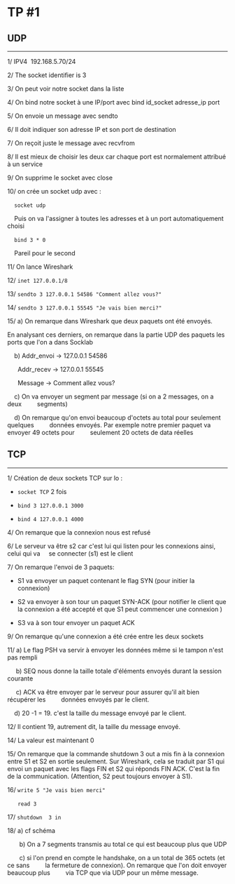  # TP #1

## UDP

---

1/ IPV4  192.168.5.70/24

2/ The socket identifier is 3

3/ On peut voir notre socket dans la liste

4/ On bind notre socket à une IP/port avec bind id_socket adresse_ip port

5/ On envoie un message avec sendto

6/ Il doit indiquer son adresse IP et son port de destination

7/ On reçoit juste le message avec recvfrom

8/ Il est mieux de choisir les deux car chaque port est normalement attribué à un service

9/ On supprime le socket avec close

10/ on crée un socket udp avec :

    `socket udp`

    Puis on va l'assigner à toutes les adresses et à un port automatiquement choisi

    `bind 3 * 0`

    Pareil pour le second
    

11/ On lance Wireshark

12/ `inet 127.0.0.1/8`

13/ `sendto 3 127.0.0.1 54586 "Comment allez vous?"`

14/ `sendto 3 127.0.0.1 55545 "Je vais bien merci?"`

15/ a) On remarque dans Wireshark que deux paquets ont été envoyés.

En analysant ces derniers, on remarque dans la partie UDP des paquets les ports que l'on a dans Socklab

    b) Addr_envoi -> 127.0.0.1 54586

      Addr_recev -> 127.0.0.1 55545

      Message -> Comment allez vous?

    c) On va envoyer un segment par message (si on a 2 messages, on a deux         segments)

    d) On remarque qu'on envoi beaucoup d'octets au total pour seulement quelques         données envoyés. Par exemple notre premier paquet va envoyer 49 octets pour         seulement 20 octets de data réelles

## TCP

---

1/ Création de deux sockets TCP sur lo :

- `socket TCP` 2 fois

- `bind 3 127.0.0.1 3000`

- `bind 4 127.0.0.1 4000`

4/ On remarque que la connexion nous est refusé

6/ Le serveur va être s2 car c'est lui qui listen pour les connexions ainsi, celui qui va     se connecter (s1) est le client

7/ On remarque l'envoi de 3 paquets:

- S1 va envoyer un paquet contenant le flag SYN (pour initier la connexion)

- S2 va envoyer à son tour un paquet SYN-ACK (pour notifier le client que la connexion a été accepté et que S1 peut commencer une connexion )

- S3 va à son tour envoyer un paquet ACK 

9/ On remarque qu'une connexion a été crée entre les deux sockets

11/ a) Le flag PSH va servir à envoyer les données même si le tampon n'est pas rempli

     b) SEQ nous donne la taille totale d'éléments envoyés durant la session courante

     c) ACK va être envoyer par le serveur pour assurer qu'il ait bien récupérer les         données envoyés par le client.

    d) 20 -1 = 19. c'est la taille du message envoyé par le client.

12/ Il contient 19, autrement dit, la taille du message envoyé.

14/ La valeur est maintenant 0

15/ On remarque que la commande shutdown 3 out a mis fin à la connexion entre S1 et S2 en sortie seulement. Sur Wireshark, cela se traduit par S1 qui envoi un paquet avec les flags FIN et S2 qui réponds FIN ACK. C'est la fin de la communication. (Attention, S2 peut toujours envoyer à S1).

16/ `write 5 "Je vais bien merci"`

      `read 3`

17/ `shutdown  3 in`

18/ a) cf schéma

       b) On a 7 segments transmis au total ce qui est beaucoup plus que UDP

       c) si l'on prend en compte le handshake, on a un total de 365 octets (et ce sans         la fermeture de connexion). On remarque que l'on doit envoyer beaucoup plus         via TCP que via UDP pour un même message.
       
